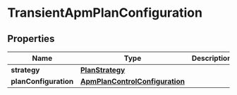 # TransientApmPlanConfiguration

## Properties
Name | Type | Description | Notes
------------ | ------------- | ------------- | -------------
**strategy** | [**PlanStrategy**](PlanStrategy.md) |  |  [optional]
**planConfiguration** | [**ApmPlanControlConfiguration**](ApmPlanControlConfiguration.md) |  |  [optional]
